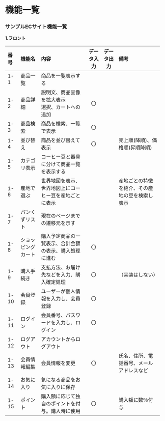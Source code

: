 # 機能一覧
### サンプルECサイト機能一覧
**1.フロント**

|番号|機能名|内容|データ入力|データ出力|備考|
|:---|:---|:---|:---:|:----:|:---|
|1-1|商品一覧|商品を一覧表示する||||
|1-2|商品詳細|説明文、商品画像を拡大表示<br>選択、カートへの追加|〇|||
|1-3|商品検索|商品を検索、一覧で表示|〇|||
|1-4|並び替え|商品を並び替えて表示|〇||売上順(降順)、価格順(昇順降順)|
|1-5|カテゴリ表示|コーヒー豆と器具に分けて商品一覧を表示する||||
|1-6|産地で選ぶ|世界地図を表示、<br>世界地図上にコーヒー豆を産地ごとに表示|||産地ごとの特徴を紹介、その産地の豆を検索し表示|
|1-7|パンくずリスト|現在のページまでの遷移元を示す||||
|1-8|ショッピングカート|購入予定商品の一覧表示、合計金額の表示、購入処理に進む|〇|||
|1-9|購入手続き|支払方法、お届け先などを入力、購入確定処理|〇||（実装はしない）|
|1-10|会員登録|ユーザーが個人情報を入力し、会員登録|〇|||
|1-11|ログイン|会員番号、パスワードを入力し、ログイン|〇|||
|1-12|ログアウト|アカウントからログアウト||||
|1-13|会員情報編集|会員情報を変更|〇||氏名、住所、電話番号、メールアドレスなど|
|1-14|お気に入り|気になる商品をお気に入りに保存||||
|1-15|ポイント|購入額に応じて独自のポイントを付与。購入時に使用|〇||購入額に数％付与|

